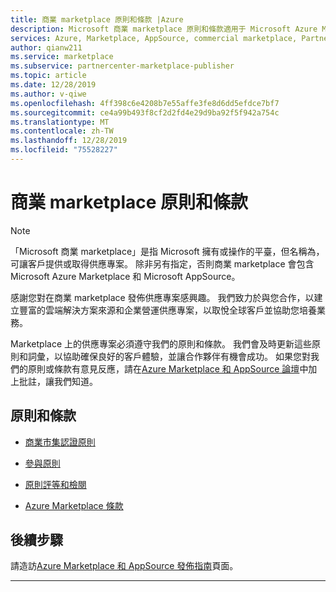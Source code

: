 ```yaml
---
title: 商業 marketplace 原則和條款 |Azure
description: Microsoft 商業 marketplace 原則和條款適用于 Microsoft Azure Marketplace 中的所有發行者和供應專案。
services: Azure, Marketplace, AppSource, commercial marketplace, Partner Center
author: qianw211
ms.service: marketplace
ms.subservice: partnercenter-marketplace-publisher
ms.topic: article
ms.date: 12/28/2019
ms.author: v-qiwe
ms.openlocfilehash: 4ff398c6e4208b7e55affe3fe8d6dd5efdce7bf7
ms.sourcegitcommit: ce4a99b493f8cf2d2fd4e29d9ba92f5f942a754c
ms.translationtype: MT
ms.contentlocale: zh-TW
ms.lasthandoff: 12/28/2019
ms.locfileid: "75528227"
---
```

# <a name="commercial-marketplace-policies-and-terms"></a>商業 marketplace 原則和條款

>[!Note]
>「Microsoft 商業 marketplace」是指 Microsoft 擁有或操作的平臺，但名稱為，可讓客戶提供或取得供應專案。 除非另有指定，否則商業 marketplace 會包含 Microsoft Azure Marketplace 和 Microsoft AppSource。

感謝您對在商業 marketplace 發佈供應專案感興趣。 我們致力於與您合作，以建立豐富的雲端解決方案來源和企業營運供應專案，以取悅全球客戶並協助您培養業務。

Marketplace 上的供應專案必須遵守我們的原則和條款。 我們會及時更新這些原則和詞彙，以協助確保良好的客戶體驗，並讓合作夥伴有機會成功。 如果您對我們的原則或條款有意見反應，請在[Azure Marketplace 和 AppSource 論壇](https://www.microsoftpartnercommunity.com/t5/Azure-Marketplace-and-AppSource/bd-p/2222)中加上批註，讓我們知道。

## <a name="policies-and-terms"></a>原則和條款

* [商業市集認證原則](https://docs.microsoft.com/legal/marketplace/certification-policies)

* [參與原則](https://docs.microsoft.com/legal/marketplace/participation-policy)

* [原則評等和檢閱](https://docs.microsoft.com/legal/marketplace/rating-review-policies)

* [Azure Marketplace 條款](https://docs.microsoft.com/legal/marketplace/terms)

## <a name="next-steps"></a>後續步驟

請造訪[Azure Marketplace 和 AppSource 發佈指南](./marketplace-publishers-guide.md)頁面。

---
